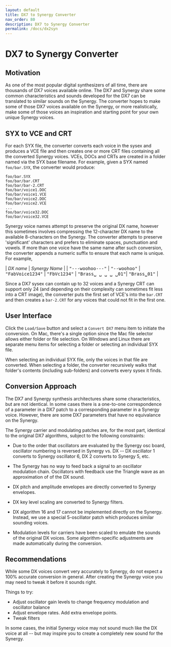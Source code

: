 ```yaml
---
layout: default
title: DX7 to Synergy Converter
nav_order: 80
description: DX7 to Synergy Converter
permalink: /docs/dx2syn
---
```


# DX7 to Synergy Converter

## Motivation

As one of the most popular digital synthesizers of all time, there
are thousands of DX7 voices available online.  The DX7 and
Synergy share some common characteristics and sounds developed for the
DX7 can be translated to similar sounds on the Synergy.  The converter
hopes to make some of those DX7 voices available on the Synergy, or
more realistically, make some of those voices an inspiration and
starting point for your own unique Synergy voices.

## SYX to VCE and CRT

For each SYX file, the converter converts each voice in the sysex and
produces a VCE file and then creates one or more CRT files containing
all the converted Synergy voices.  VCEs, DOCs and CRTs are created in
a folder named via the SYX base filename.  For example, given a SYX
named `foo/bar.SYX`, the converter would produce:

```
foo/bar.SYX
foo/bar/bar.CRT
foo/bar/bar-2.CRT
foo/bar/voice1.DOC
foo/bar/voice1.VCE
foo/bar/voice2.DOC
foo/bar/voice2.VCE
...
foo/bar/voice32.DOC
foo/bar/voice32.VCE
```

Synergy voice names attempt to preserve the original DX name, however
this sometimes involves compressing the 12-character DX name to the
available 8-characters on the Synergy. The converter attempts to
preserve 'significant' characters and prefers to eliminate spaces,
punctuation and vowels. If more than one voice have the same name
after such conversion, the converter appends a numeric suffix to
ensure that each name is unique.  For example,

| *DX name*      | *Synergy Name* |
| <tt>"---woohoo---"</tt>  |  <tt>"--woohoo"</tt>
| <tt>"FabVoice1234"</tt>  |  <tt>"FbVc1234"</tt>
| <tt>"Brass&#9251; &#9251; &#9251; &#9251; &#9251;01"</tt>| <tt>"Brass&#9251;01"</tt> |


Since a DX7 sysex can contain up to 32 voices and a Synergy CRT can
support only 24 (and depending on their complexity can sometimes 
fit less into a CRT image), the converter puts the first set of VCE's into the
`bar.CRT` and then creates a `bar-2.CRT` for any voices that could not
fit in the first one.

## User Interface

Click the `Load/Save` button and select a `Convert DX7` menu item to
initiate the conversion.  On Mac, there's a single option since the
Mac file selector allows either folder or file selection.  On
WIndows and Linux there are separate menu items for selecting a folder
or selecting an individual SYX file.

When selecting an individual SYX file, only the voices in that file
are converted.    When selecting a folder, the converter recursively
walks that folder's contents (including sub-folders) and converts
every sysex it finds.

## Conversion Approach

The DX7 and Synergy synthesis architectures share some
characteristics, but are not identical.  In some cases there is a
one-to-one correspondence of a parameter in a DX7 patch to a
corresponding parameter in a Synergy voice.  However, there are some
DX7 parameters that have no equivalance on the Synergy.

The Synergy carrier and modulating patches are, for the most part,
identical to the original DX7 algorithms, subject to the following constraints:

* Due to the order that oscillators are evaluated by the Synergy osc board,
oscillator numbering is reversed in Synergy vs. DX -- DX oscillator 1
converts to Synergy oscillator 6, DX 2 converts to Synergy 5, etc.

* The Synergy has no way to feed back a signal to an oscillator
modulation chain.  Oscillators with feedback use the Triangle wave as
an approximation of of the DX sound.

* DX pitch and amplitude envelopes are directly converted to Synergy
envelopes.

* DX key level scaling are converted to Synergy filters.

* DX algorithm 16 and 17 cannot be implemented directly on the
Synergy. Instead, we use a special 5-oscillator patch which produces
similar sounding voices.

* Modulation levels for carriers have been scaled to emulate the sounds
of the original DX voices.  Some algorithm-specific adjustments are
made automatically during the conversion.


## Recommendations

While some DX voices convert very accurately to Synergy, do not expect
a 100% accurate conversion in general.  After creating the Synergy
voice you may need to tweak it before it sounds right.

Things to try:

* Adjust oscillator gain levels to change frequency modulation and
  oscillator balance
* Adjust envelope rates. Add extra envelope points.
* Tweak filters 

In some cases, the initial Synergy voice may not sound much like the
DX voice at all -- but may inspire you to create a completely new
sound for the Synergy.  
